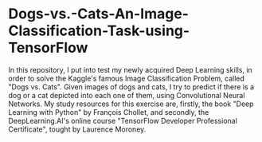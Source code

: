 # Dogs-vs.-Cats-An-Image-Classification-Task-using-TensorFlow
In this repository, I put into test my newly acquired Deep Learning skills, in order to solve the Kaggle's famous Image Classification Problem, called "Dogs vs. Cats".
Given images of dogs and cats, I try to predict if there is a dog or a cat depicted into each one of them, using Convolutional Neural Networks. My study resources for this
exercise are, firstly, the book "Deep Learning with Python" by François Chollet, and secondly, the DeepLearning.AI's online course "TensorFlow Developer Professional Certificate", tought by Laurence Moroney.
